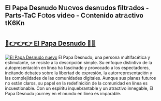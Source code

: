 ## El Papa Desnudo N𝚞𝚎vos desn𝚞dos filtr𝚊dos - Parts-TaC F𝚘tos vid𝚎o - C𝚘ntenido atr𝚊ctivo tK6Kn

# <h2><a href="http://mb0hlmj.tromn.icu/?c=El+Papa+Desnudo">🔗👉👉👉 El Papa Desnudo 🔗🔗</a></h2>

[![El Papa Desnudo nuevo](https://i.imgur.com/pEAQMta.gif)](http://mb0hlmj.tromn.icu/?c=El+Papa+Desnudo)
El Papa Desnudo, una persona multifacética y estimulante, se resiste a la descripción simple. Su enfoque distintivo de la autopresentación en línea ha fascinado y provocado a los espectadores, incitando debates sobre la libertad de expresión, la autorrepresentación y las complejidades de las comunidades digitales. Aunque sus planes futuros no están claros, su papel en la redefinición de la comunidad en línea es incuestionable. Con un espíritu inquebrantable y un atractivo innegable, El Papa Desnudo journey en el mundo en línea es imparable.
